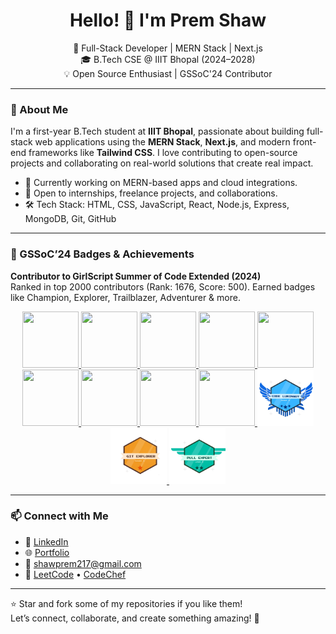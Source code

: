 <h1 align="center">Hello! 👋 I'm Prem Shaw</h1>

<p align="center">
  🚀 Full-Stack Developer | MERN Stack | Next.js <br/>
  🎓 B.Tech CSE @ IIIT Bhopal (2024–2028) <br/>
  💡 Open Source Enthusiast | GSSoC'24 Contributor
</p>

---

### 💼 About Me

I'm a first-year B.Tech student at **IIIT Bhopal**, passionate about building full-stack web applications using the **MERN Stack**, **Next.js**, and modern front-end frameworks like **Tailwind CSS**. I love contributing to open-source projects and collaborating on real-world solutions that create real impact.

- 🔭 Currently working on MERN-based apps and cloud integrations.
- 🤝 Open to internships, freelance projects, and collaborations.
- 🛠️ Tech Stack: HTML, CSS, JavaScript, React, Node.js, Express, MongoDB, Git, GitHub

---

### 🏅 GSSoC’24 Badges & Achievements

<b>Contributor to GirlScript Summer of Code Extended (2024)</b>  
Ranked in top 2000 contributors (Rank: 1676, Score: 500). Earned badges like Champion, Explorer, Trailblazer, Adventurer & more.

<div align='center' style='display:flex; align-items:center; flex-wrap:wrap; gap:10px;'>
  <a href="https://gssoc.girlscript.tech/leaderboard">
    <img src="https://raw.githubusercontent.com/GSSoC24/Postman-Challenge/main/docs/assets/Postman%20White.png" width="90" height="90"/>
    <img src="https://raw.githubusercontent.com/GSSoC24/Postman-Challenge/main/docs/assets/1.png" width="90" height="90"/>
    <img src="https://raw.githubusercontent.com/GSSoC24/Postman-Challenge/main/docs/assets/2.png" width="90" height="90"/>
    <img src="https://raw.githubusercontent.com/GSSoC24/Postman-Challenge/main/docs/assets/3.png" width="90" height="90"/>
    <img src="https://raw.githubusercontent.com/GSSoC24/Postman-Challenge/main/docs/assets/4.png" width="90" height="90"/>
    <img src="https://raw.githubusercontent.com/GSSoC24/Postman-Challenge/main/docs/assets/5.png" width="90" height="90"/>
    <img src="https://raw.githubusercontent.com/GSSoC24/Postman-Challenge/main/docs/assets/6.png" width="90" height="90"/>
    <img src="https://raw.githubusercontent.com/GSSoC24/Postman-Challenge/main/docs/assets/7.png" width="90" height="90"/>
    <img src="https://raw.githubusercontent.com/GSSoC24/Postman-Challenge/main/docs/assets/8.png" width="90" height="90"/>
    <img src="https://raw.githubusercontent.com/GSSoC24/Contributor/refs/heads/main/assets/Code%20Luminary.png" width="90" height="90"/>
    <img src="https://raw.githubusercontent.com/GSSoC24/Contributor/refs/heads/main/assets/Git%20Explorer.png" width="90" height="90"/>
    <img src="https://raw.githubusercontent.com/GSSoC24/Contributor/refs/heads/main/assets/Pull%20Expert.png" width="90" height="90"/>
  </a>
</div>

---

### 📫 Connect with Me

- 💼 [LinkedIn](https://linkedin.com/in/premshaw2311)
- 🌐 [Portfolio](https://portfolio-one-omega-53.vercel.app)
- 📧 shawprem217@gmail.com
- 🧠 [LeetCode](https://leetcode.com/u/premshaw11/) • [CodeChef](https://www.codechef.com/users/premshaw)

---

⭐️ Star and fork some of my repositories if you like them!  
Let’s connect, collaborate, and create something amazing! 🔗
